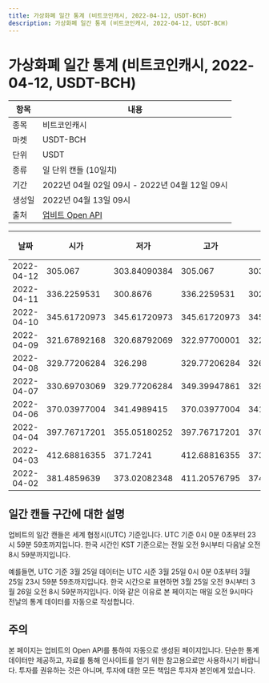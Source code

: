```yaml
---
title: 가상화폐 일간 통계 (비트코인캐시, 2022-04-12, USDT-BCH)
description: 가상화폐 일간 통계 (비트코인캐시, 2022-04-12, USDT-BCH)
---
```



가상화폐 일간 통계 (비트코인캐시, 2022-04-12, USDT-BCH)
===

|항목|내용|
|--|--|
|종목|비트코인캐시|
|마켓|USDT-BCH|
|단위|USDT|
|종류|일 단위 캔들 (10일치)|
|기간|2022년 04월 02일 09시 - 2022년 04월 12일 09시|
|생성일|2022년 04월 13일 09시|
|출처|[업비트 Open API](https://docs.upbit.com)|


|날짜|시가|저가|고가|종가|비고|
|--|--|--|--|--|--|
|2022-04-12|305.067|303.84090384|305.067|303.84090384|    |
|2022-04-11|336.2259531|300.8676|336.2259531|302.082|    |
|2022-04-10|345.61720973|345.61720973|345.61720973|345.61720973|    |
|2022-04-09|321.67892168|320.68792069|322.97700001|322.97700001|    |
|2022-04-08|329.77206284|326.298|329.77206284|326.298|    |
|2022-04-07|330.69703069|329.77206284|349.39947861|329.77206284|    |
|2022-04-06|370.03977004|341.4989415|370.03977004|341.4989415|    |
|2022-04-04|397.76717201|355.05180252|397.76717201|370.03977004|    |
|2022-04-03|412.68816355|371.7241|412.68816355|373.2245|    |
|2022-04-02|381.4859639|373.02082348|411.20576795|374.81649999|    |


일간 캔들 구간에 대한 설명
---


업비트의 일간 캔들은 세계 협정시(UTC) 기준입니다. 
UTC 기준 0시 0분 0초부터 23시 59분 59초까지입니다. 
한국 시간인 KST 기준으로는 전일 오전 9시부터 다음날 오전 8시 59분까지입니다. 


예를들면, UTC 기준 3월 25일 데이터는 UTC 시준 3월 25일 0시 0분 0초부터 3월 25일 23시 59분 59초까지입니다. 
한국 시간으로 표현하면 3월 25일 오전 9시부터 3월 26일 오전 8시 59분까지입니다. 
이와 같은 이유로 본 페이지는 매일 오전 9시마다 전날의 통계 데이터를 자동으로 작성합니다. 


주의
---


본 페이지는 업비트의 Open API를 통하여 자동으로 생성된 페이지입니다. 
단순한 통계 데이터만 제공하고, 자료를 통해 인사이트를 얻기 위한 참고용으로만 사용하시기 바랍니다. 
투자를 권유하는 것은 아니며, 투자에 대한 모든 책임은 투자자 본인에게 있습니다. 
